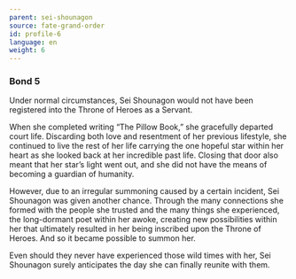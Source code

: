 ```yaml
---
parent: sei-shounagon
source: fate-grand-order
id: profile-6
language: en
weight: 6
---
```


### Bond 5

Under normal circumstances, Sei Shounagon would not have been registered into the Throne of Heroes as a Servant.

When she completed writing “The Pillow Book,” she gracefully departed court life. Discarding both love and resentment of her previous lifestyle, she continued to live the rest of her life carrying the one hopeful star within her heart as she looked back at her incredible past life. Closing that door also meant that her star’s light went out, and she did not have the means of becoming a guardian of humanity.

However, due to an irregular summoning caused by a certain incident, Sei Shounagon was given another chance. Through the many connections she formed with the people she trusted and the many things she experienced, the long-dormant poet within her awoke, creating new possibilities within her that ultimately resulted in her being inscribed upon the Throne of Heroes. And so it became possible to summon her.

Even should they never have experienced those wild times with her, Sei Shounagon surely anticipates the day she can finally reunite with them.
